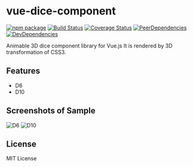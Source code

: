 # vue-dice-component
[![npm package](https://img.shields.io/npm/v/vue-dice-component.svg?style=flat-square)](https://www.npmjs.org/package/vue-dice-component)
[![Build Status](https://img.shields.io/travis/ukatama/vue-dice-component/master.svg?style=flat-square)](https://travis-ci.org/ukatama/vue-dice-component)
[![Coverage Status](https://img.shields.io/coveralls/ukatama/vue-dice-component.svg?style=flat-square)](https://coveralls.io/github/ukatama/vue-dice-component)
[![PeerDependencies](https://img.shields.io/david/peer/ukatama/vue-dice-component.svg?style=flat-square)](https://david-dm.org/ukatama/vue-dice-component?type=peer)
[![DevDependencies](https://img.shields.io/david/dev/ukatama/vue-dice-component.svg?style=flat-square)](https://david-dm.org/ukatama/vue-dice-component?type=dev)

Animable 3D dice component library for Vue.js
It is rendered by 3D transformation of CSS3.

## Features
- D6
- D10

## Screenshots of Sample
![D6](https://rawgit.com/ukatama/vue-dice-component/master/docs/img/d6.png)
![D10](https://rawgit.com/ukatama/vue-dice-component/master/docs/img/d10.png)

## License
MIT License
